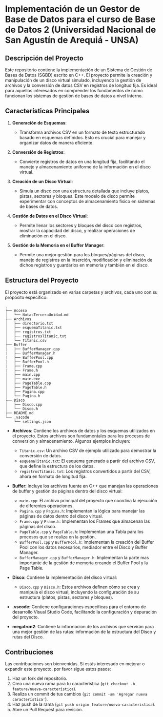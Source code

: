 # Implementación de un Gestor de Base de Datos para el curso de Base de Datos 2 (Universidad Nacional de San Agustín de Arequiá - UNSA)

## Descripción del Proyecto

Este repositorio contiene la implementación de un Sistema de Gestión de Bases de Datos (SGBD) escrito en C++. El proyecto permite la creación y manipulación de un disco virtual simulado, incluyendo la gestión de archivos y la conversión de datos CSV en registros de longitud fija. Es ideal para aquellos interesados en comprender los fundamentos de cómo funcionan los sistemas de gestión de bases de datos a nivel interno.

## Características Principales

1. **Generación de Esquemas**:
   - Transforma archivos CSV en un formato de texto estructurado basado en esquemas definidos. Esto es crucial para manejar y organizar datos de manera eficiente.

2. **Conversión de Registros**:
   - Convierte registros de datos en una longitud fija, facilitando el manejo y almacenamiento uniforme de la información en el disco virtual.

3. **Creación de un Disco Virtual**:
   - Simula un disco con una estructura detallada que incluye platos, pistas, sectores y bloques. Este modelo de disco permite experimentar con conceptos de almacenamiento físico en sistemas de bases de datos.

4. **Gestión de Datos en el Disco Virtual**:
   - Permite llenar los sectores y bloques del disco con registros, mostrar la capacidad del disco, y realizar operaciones de eliminación en el disco.

5. **Gestión de la Memoria en el Buffer Manager**:
   - Permite una mejor gestión para los bloques/páginas del disco, manejo de registros en la inserción, modificación y eliminación de dichos registros y guardarlos en memoria y también en el disco.

## Estructura del Proyecto

El proyecto está organizado en varias carpetas y archivos, cada uno con su propósito específico:

```plaintext
.
├── Acceso
│   └── NotasTerceraUnidad.md
├── Archivos
│   ├── directorio.txt
│   ├── esquemaTitanic.txt
│   ├── registros.txt
│   ├── registrosTitanic.txt
│   └── Titanic.csv
├── Buffer
|   ├── BufferManager.cpp
|   ├── BufferManager.h
|   ├── BufferPool.cpp
|   ├── BufferPool.h
|   ├── Frame.cpp
|   ├── Frame.h
│   ├── main.cpp
│   ├── main.exe
│   ├── PageTable.cpp
│   ├── PageTable.h
│   ├── Pagina.cpp
│   └── Pagina.h
├── Disco
│   ├── Disco.cpp
│   └── Disco.h
├── README.md
└── .vscode
    └── settings.json
```

- **Archivos**: Contiene los archivos de datos y los esquemas utilizados en el proyecto. Estos archivos son fundamentales para los procesos de conversión y almacenamiento. Algunos ejemplos incluyen:
  - `Titanic.csv`: Un archivo CSV de ejemplo utilizado para demostrar la conversión de datos.
  - `esquemaTitanic.txt`: El esquema generado a partir del archivo CSV, que define la estructura de los datos.
  - `registrosTitanic.txt`: Los registros convertidos a partir del CSV, ahora en formato de longitud fija.

- **Buffer**: Incluye los archivos fuente en C++ que manejan las operaciones de buffer y gestión de páginas dentro del disco virtual:
  - `main.cpp`: El archivo principal del proyecto que coordina la ejecución de diferentes operaciones.
  - `Pagina.cpp` y `Pagina.h`: Implementan la lógica para manejar las páginas de datos dentro del disco virtual.
  - `Frame.cpp` y `Frame.h`: Implementan los Frames que almacenan las páginas del disco.
  - `PageTable.cpp` y `PageTable.h`: Implementan una Tabla para los procesos que se realiza en la gestión.
  - `BufferPool.cpp` y `BufferPool.h`: Implementan la creación del Buffer Pool con los datos necesarios, mediador entre el Disco y Buffer Manager.
  - `BufferManager.cpp` y `BufferManager.h`: Implementan la parte mas importante de la gestión de memoria creando el Buffer Pool y la Page Table.

- **Disco**: Contiene la implementación del disco virtual:
  - `Disco.cpp` y `Disco.h`: Estos archivos definen cómo se crea y manipula el disco virtual, incluyendo la configuración de su estructura (platos, pistas, sectores y bloques).

- **.vscode**: Contiene configuraciones específicas para el entorno de desarrollo Visual Studio Code, facilitando la configuración y depuración del proyecto.

- **megatron2**: Contiene la informacion de los archivos que servirán para una mejor gestión de las rutas: información de la estructura del Disco y rutas del Disco.

## Contribuciones

Las contribuciones son bienvenidas. Si estás interesado en mejorar o expandir este proyecto, por favor sigue estos pasos:

1. Haz un fork del repositorio.
2. Crea una nueva rama para tu característica (`git checkout -b feature/nueva-caracteristica`).
3. Realiza un commit de tus cambios (`git commit -am 'Agregar nueva característica'`).
4. Haz push de la rama (`git push origin feature/nueva-caracteristica`).
5. Abre un Pull Request para revisión.